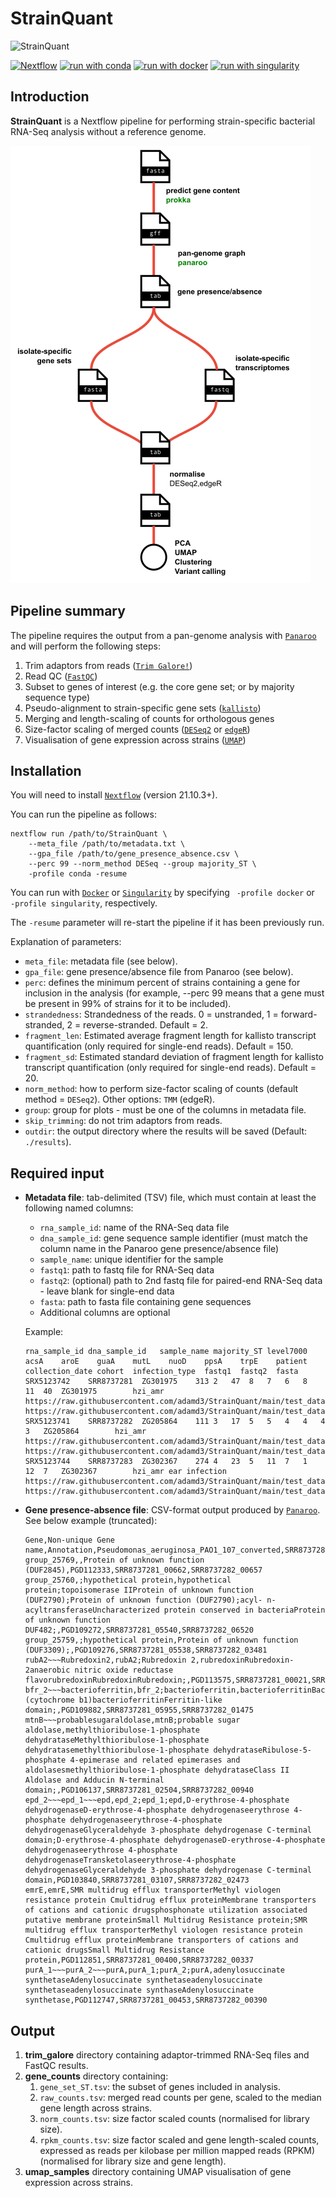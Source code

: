 # StrainQuant

![StrainQuant](https://github.com/adamd3/StrainQuant/actions/workflows/ci.yml/badge.svg)

[![Nextflow](https://img.shields.io/badge/nextflow%20DSL2-%E2%89%A521.10.3-23aa62.svg?labelColor=000000)](https://www.nextflow.io/)
[![run with conda](http://img.shields.io/badge/run%20with-conda-3EB049?labelColor=000000&logo=anaconda)](https://docs.conda.io/en/latest/)
[![run with docker](https://img.shields.io/badge/run%20with-docker-0db7ed?labelColor=000000&logo=docker)](https://www.docker.com/)
[![run with singularity](https://img.shields.io/badge/run%20with-singularity-1d355c.svg?labelColor=000000)](https://sylabs.io/docs/)

## Introduction

**StrainQuant** is a Nextflow pipeline for performing strain-specific bacterial RNA-Seq analysis without a reference genome.

![StrainQuant](docs/images/OrthoQuant_pipeline.png)

## Pipeline summary

The pipeline requires the output from a pan-genome analysis with [`Panaroo`](https://gtonkinhill.github.io/panaroo/) and will perform the following steps:

1. Trim adaptors from reads ([`Trim Galore!`](https://www.bioinformatics.babraham.ac.uk/projects/trim_galore/))
2. Read QC ([`FastQC`](https://www.bioinformatics.babraham.ac.uk/projects/fastqc/))
3. Subset to genes of interest (e.g. the core gene set; or by majority sequence type)
4. Pseudo-alignment to strain-specific gene sets ([`kallisto`](https://pachterlab.github.io/kallisto/))
5. Merging and length-scaling of counts for orthologous genes
6. Size-factor scaling of merged counts ([`DESeq2`](https://bioconductor.org/packages/release/bioc/html/DESeq2.html) or [`edgeR`](http://bioconductor.org/packages/release/bioc/html/edgeR.html))
7. Visualisation of gene expression across strains ([`UMAP`](https://umap-learn.readthedocs.io/))

## Installation

You will need to install [`Nextflow`](https://www.nextflow.io/) (version 21.10.3+).

You can run the pipeline as follows:

    nextflow run /path/to/StrainQuant \
        --meta_file /path/to/metadata.txt \
        --gpa_file /path/to/gene_presence_absence.csv \
        --perc 99 --norm_method DESeq --group majority_ST \
        -profile conda -resume

You can run with [`Docker`](https://www.docker.com/) or [`Singularity`](https://sylabs.io/guides/3.5/user-guide/introduction.html) by specifying ` -profile docker` or ` -profile singularity`, respectively.

The `-resume` parameter will re-start the pipeline if it has been previously run.

Explanation of parameters:

- `meta_file`: metadata file (see below).
- `gpa_file`: gene presence/absence file from Panaroo (see below).
- `perc`: defines the minimum percent of strains containing a gene for inclusion in the analysis (for example, --perc 99 means that a gene must be present in 99% of strains for it to be included).
- `strandedness`: Strandedness of the reads. 0 = unstranded, 1 = forward-stranded, 2 = reverse-stranded. Default = 2.
- `fragment_len`: Estimated average fragment length for kallisto transcript quantification (only required for single-end reads). Default = 150.
- `fragment_sd`: Estimated standard deviation of fragment length for kallisto transcript quantification (only required for single-end reads). Default = 20.
- `norm_method`: how to perform size-factor scaling of counts (default method = `DESeq2`). Other options: `TMM` (edgeR).
- `group`: group for plots - must be one of the columns in metadata file.
- `skip_trimming`: do not trim adaptors from reads.
- `outdir`: the output directory where the results will be saved (Default: `./results`).

## Required input

- **Metadata file**: tab-delimited (TSV) file, which must contain at least the following named columns:

  - `rna_sample_id`: name of the RNA-Seq data file
  - `dna_sample_id`: gene sequence sample identifier (must match the column name in the Panaroo gene presence/absence file)
  - `sample_name`: unique identifier for the sample
  - `fastq1`: path to fastq file for RNA-Seq data
  - `fastq2`: (optional) path to 2nd fastq file for paired-end RNA-Seq data - leave blank for single-end data
  - `fasta`: path to fasta file containing gene sequences
  - Additional columns are optional

  Example:

  ```console
  rna_sample_id	dna_sample_id	sample_name	majority_ST	level7000	acsA	aroE	guaA	mutL	nuoD	ppsA	trpE	patient	collection_date	cohort	infection_type	fastq1	fastq2	fasta
  SRX5123742	SRR8737281	ZG301975	313	2	47	8	7	6	8	11	40	ZG301975		hzi_amr		https://raw.githubusercontent.com/adamd3/StrainQuant/main/test_data/SRX5123742_T1_sub.fq.gz		https://raw.githubusercontent.com/adamd3/StrainQuant/main/test_data/SRR8737281.fna
  SRX5123741	SRR8737282	ZG205864	111	3	17	5	5	4	4	4	3	ZG205864		hzi_amr		https://raw.githubusercontent.com/adamd3/StrainQuant/main/test_data/SRX5123741_T1_sub.fq.gz		https://raw.githubusercontent.com/adamd3/StrainQuant/main/test_data/SRR8737282.fna
  SRX5123744	SRR8737283	ZG302367	274	4	23	5	11	7	1	12	7	ZG302367		hzi_amr	ear infection	https://raw.githubusercontent.com/adamd3/StrainQuant/main/test_data/SRX5123744_T1_sub.fq.gz		https://raw.githubusercontent.com/adamd3/StrainQuant/main/test_data/SRR8737283.fna
  ```

- **Gene presence-absence file**: CSV-format output produced by [`Panaroo`](https://gtonkinhill.github.io/panaroo/).
  See below example (truncated):

  ```console
  Gene,Non-unique Gene name,Annotation,Pseudomonas_aeruginosa_PAO1_107_converted,SRR8737281,SRR8737282
  group_25769,,Protein of unknown function (DUF2845),PGD112333,SRR8737281_00662,SRR8737282_00657
  group_25760,;hypothetical protein,hypothetical protein;topoisomerase IIProtein of unknown function (DUF2790);Protein of unknown function (DUF2790);acyl- n-acyltransferaseUncharacterized protein conserved in bacteriaProtein of unknown function DUF482;,PGD109272,SRR8737281_05540,SRR8737282_06520
  group_25759,;hypothetical protein,Protein of unknown function (DUF3309);,PGD109276,SRR8737281_05538,SRR8737282_03481
  rubA2~~~Rubredoxin2,rubA2;Rubredoxin 2,rubredoxinRubredoxin-2anaerobic nitric oxide reductase flavorubredoxinRubredoxinRubredoxin;,PGD113575,SRR8737281_00021,SRR8737282_05845
  bfr_2~~~bacterioferritin,bfr_2;bacterioferritin,bacterioferritinBacterioferritinbacterioferritinBacterioferritin (cytochrome b1)bacterioferritinFerritin-like domain;,PGD109882,SRR8737281_05955,SRR8737282_01475
  mtnB~~~probablesugaraldolase,mtnB;probable sugar aldolase,methylthioribulose-1-phosphate dehydrataseMethylthioribulose-1-phosphate dehydratasemethylthioribulose-1-phosphate dehydrataseRibulose-5-phosphate 4-epimerase and related epimerases and aldolasesmethylthioribulose-1-phosphate dehydrataseClass II Aldolase and Adducin N-terminal domain;,PGD106137,SRR8737281_02504,SRR8737282_00940
  epd_2~~~epd_1~~~epd,epd_2;epd_1;epd,D-erythrose-4-phosphate dehydrogenaseD-erythrose-4-phosphate dehydrogenaseerythrose 4-phosphate dehydrogenaseerythrose-4-phosphate dehydrogenaseGlyceraldehyde 3-phosphate dehydrogenase C-terminal domain;D-erythrose-4-phosphate dehydrogenaseD-erythrose-4-phosphate dehydrogenaseerythrose 4-phosphate dehydrogenaseTransketolaseerythrose-4-phosphate dehydrogenaseGlyceraldehyde 3-phosphate dehydrogenase C-terminal domain,PGD103840,SRR8737281_03107,SRR8737282_02473
  emrE,emrE,SMR multidrug efflux transporterMethyl viologen resistance protein Cmultidrug efflux proteinMembrane transporters of cations and cationic drugsphosphonate utilization associated putative membrane proteinSmall Multidrug Resistance protein;SMR multidrug efflux transporterMethyl viologen resistance protein Cmultidrug efflux proteinMembrane transporters of cations and cationic drugsSmall Multidrug Resistance protein,PGD112851,SRR8737281_00400,SRR8737282_00337
  purA_1~~~purA_2~~~purA,purA_1;purA_2;purA,adenylosuccinate synthetaseAdenylosuccinate synthetaseadenylosuccinate synthetaseadenylosuccinate synthaseAdenylosuccinate synthetase,PGD112747,SRR8737281_00453,SRR8737282_00390
  ```

## Output

1. **trim_galore** directory containing adaptor-trimmed RNA-Seq files and FastQC results.
2. **gene_counts** directory containing:
   1. `gene_set_ST.tsv`: the subset of genes included in analysis.
   2. `raw_counts.tsv`: merged read counts per gene, scaled to the median gene length across strains.
   3. `norm_counts.tsv`: size factor scaled counts (normalised for library size).
   4. `rpkm_counts.tsv`: size factor scaled and gene length-scaled counts, expressed as reads per kilobase per million mapped reads (RPKM) (normalised for library size and gene length).
3. **umap_samples** directory containing UMAP visualisation of gene expression across strains.
